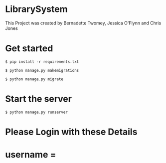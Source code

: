 # LibrarySystem
This Project was created by Bernadette Twomey, Jessica O'Flynn and Chris Jones

# Get started
```shell
$ pip install -r requirements.txt

$ python manage.py makemigrations

$ python manage.py migrate
``` 

# Start the server
```shell
$ python manage.py runserver
```

# Please Login with these Details
# username = 
# 